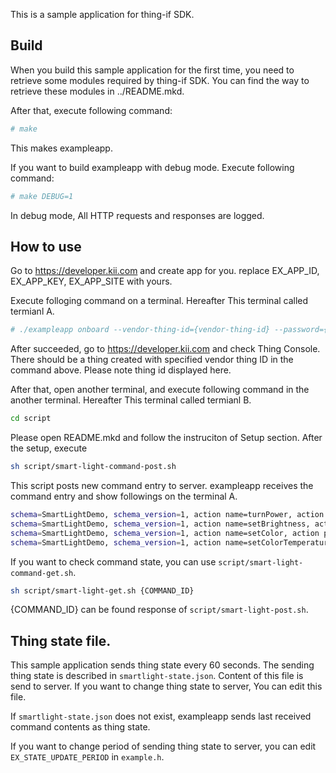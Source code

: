 This is a sample application for thing-if SDK.

## Build

When you build this sample application for the first time, you need to
retrieve some modules required by thing-if SDK. You can find the
way to retrieve these modules in ../README.mkd.

After that, execute following command:

```sh
# make
```

This makes exampleapp.

If you want to build exampleapp with debug mode. Execute following
command:

```sh
# make DEBUG=1
```

In debug mode, All HTTP requests and responses are logged.

## How to use
Go to https://developer.kii.com and create app for you.
replace EX_APP_ID, EX_APP_KEY, EX_APP_SITE with yours.

Execute folloging command on a terminal. Hereafter This terminal
called termianl A.

```sh
# ./exampleapp onboard --vendor-thing-id={vendor-thing-id} --password={password}
```

After succeeded, go to https://developer.kii.com and check Thing Console.
There should be a thing created with specified vendor thing ID in the command above.
Please note thing id displayed here.

After that, open another terminal, and execute following command in
the another terminal. Hereafter This terminal called termianl B.
```sh
cd script
```
Please open README.mkd and follow the instruciton of Setup section.
After the setup, execute
```sh
sh script/smart-light-command-post.sh
```

This script posts new command entry to server. exampleapp receives the
command entry and show followings on the terminal A.

```sh
schema=SmartLightDemo, schema_version=1, action name=turnPower, action params={"power":true}
schema=SmartLightDemo, schema_version=1, action name=setBrightness, action params={"brightness":3000}
schema=SmartLightDemo, schema_version=1, action name=setColor, action params={"color":[0,128,255]}
schema=SmartLightDemo, schema_version=1, action name=setColorTemperature, action params={"colorTemperature":-100}
```

If you want to check command state, you can use `script/smart-light-command-get.sh`.

```sh
sh script/smart-light-get.sh {COMMAND_ID}
```

{COMMAND_ID} can be found response of `script/smart-light-post.sh`.

## Thing state file.

This sample application sends thing state every 60 seconds. The
sending thing state is described in `smartlight-state.json`. Content
of this file is send to server. If you want to change thing state to
server, You can edit this file.

If `smartlight-state.json` does not exist, exampleapp sends last
received command contents as thing state.

If you want to change period of sending thing state to server, you can
edit `EX_STATE_UPDATE_PERIOD` in `example.h`.
